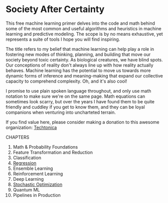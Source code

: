 # Society After Certainty

This free machine learning primer delves into the code and math behind some of the most common and useful algorithms and heuristics in machine learning and predictive modeling. The scope is by no means exhaustive, yet represents a suite of tools I hope you will find inspiring. 

The title refers to my belief that machine learning can help play a role in fostering new modes of thinking, planning, and building that move our society beyond toxic certainty. As biological creatures, we have blind spots. Our conceptions of reality don't always line up with how reality actually behaves. Machine learning has the potential to move us towards more dynamic forms of inference and meaning-making that expand our collective capacity to comprehend complexity. Oh, and it's also cool!

I promise to use plain spoken language throughout, and only use math notation to make sure we're on the same page.  Math equations can sometimes look scarry, but over the years I have found them to be quite friendly and cuddley if you get to know them, and they can be loyal companions when venturing into uncharteted terrain. 

If you find value here, please consider making a donation to this awesome organization: [Techtonica](https://techtonica.org/) 

CHAPTERS
1. Math & Probability Foundations
2. Feature Transformation and Reduction 
3. Classification
4. [Regression](https://github.com/SioKCronin/society_after_certainty/blob/master/04.Regression/04.Regression.ipynb) 
5. Ensemble Learning 
6. Reinforcement Learning 
7. Deep Learning 
8. [Stochastic Optimization](https://github.com/SioKCronin/society_after_certainty/blob/master/08.Stochastic_Optimization/Stochastic_Optimization.ipynb)
9. Quantum ML
10. Pipelines in Production
